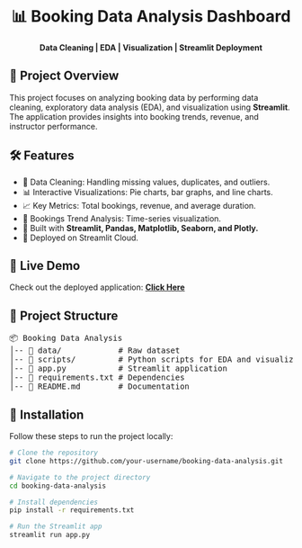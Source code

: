 <h1 align="center">📊 Booking Data Analysis Dashboard</h1>

<p align="center">
  <strong>Data Cleaning | EDA | Visualization | Streamlit Deployment</strong>
</p>

## 🚀 Project Overview
<p>
  This project focuses on analyzing booking data by performing data cleaning, exploratory data analysis (EDA), and visualization using <b>Streamlit</b>. The application provides insights into booking trends, revenue, and instructor performance.
</p>

## 🛠 Features
<ul>
  <li>📌 Data Cleaning: Handling missing values, duplicates, and outliers.</li>
  <li>📊 Interactive Visualizations: Pie charts, bar graphs, and line charts.</li>
  <li>📈 Key Metrics: Total bookings, revenue, and average duration.</li>
  <li>📅 Bookings Trend Analysis: Time-series visualization.</li>
  <li>🎨 Built with <b>Streamlit, Pandas, Matplotlib, Seaborn, and Plotly.</b></li>
  <li>🚀 Deployed on Streamlit Cloud.</li>
</ul>

## 🔗 Live Demo
<p>
  Check out the deployed application:  
  <a href="https://salaryprediction-j5nr9xedotgyykjhrcoheu.streamlit.app/" target="_blank"><b>Click Here</b></a>
</p>

## 📂 Project Structure
<pre>
📦 Booking Data Analysis
│-- 📁 data/            # Raw dataset
│-- 📁 scripts/         # Python scripts for EDA and visualization
│-- 📄 app.py           # Streamlit application
│-- 📄 requirements.txt # Dependencies
│-- 📄 README.md        # Documentation
</pre>

## 🔧 Installation
<p>Follow these steps to run the project locally:</p>

```bash
# Clone the repository
git clone https://github.com/your-username/booking-data-analysis.git

# Navigate to the project directory
cd booking-data-analysis

# Install dependencies
pip install -r requirements.txt

# Run the Streamlit app
streamlit run app.py
